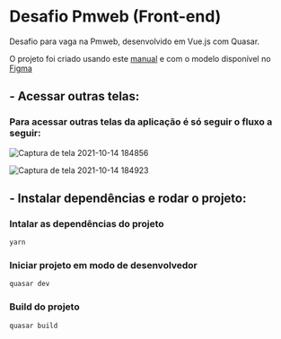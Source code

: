 # Desafio Pmweb (Front-end)

Desafio para vaga na Pmweb, desenvolvido em Vue.js com Quasar. 

O projeto foi criado usando este [manual](https://drive.google.com/file/d/1iRsEKTa-9ygvy0PdjPx5F0xK205FVSGq/view?usp=sharing) e com o modelo disponível no [Figma](https://www.figma.com/file/3HE7u8XABAWvMaT2PfQ8P7/Justificativas-de-opt-out?node-id=0%3A1)

## - Acessar outras telas:

### Para acessar outras telas da aplicação é só seguir o fluxo a seguir:

![Captura de tela 2021-10-14 184856](https://user-images.githubusercontent.com/45800951/137400441-d80310b5-35a1-4ae0-bf29-8b60a75f5813.png)

![Captura de tela 2021-10-14 184923](https://user-images.githubusercontent.com/45800951/137400523-3e832080-3a9d-47f6-b8ed-105e92022a06.png)


## - Instalar dependências e rodar o projeto:
### Intalar as dependências do projeto
```bash
yarn
```
### Iniciar projeto em modo de desenvolvedor
```bash
quasar dev
```
### Build do projeto
```bash
quasar build
```
